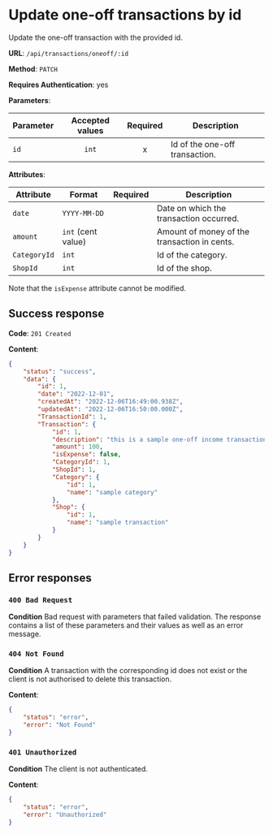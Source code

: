 # Update one-off transactions by id

Update the one-off transaction with the provided id.

**URL**: `/api/transactions/oneoff/:id`

**Method**: `PATCH`

**Requires Authentication**: yes

**Parameters**:

| Parameter | Accepted values | Required | Description                    |
| --------- | :-------------: | :------: | ------------------------------ |
| `id`      |      `int`      |    x     | Id of the one-off transaction. |

**Attributes**:

| Attribute    | Format             | Required | Description                                  |
| ------------ | ------------------ | :------: | -------------------------------------------- |
| `date`       | `YYYY-MM-DD`       |          | Date on which the transaction occurred.      |
| `amount`     | `int` (cent value) |          | Amount of money of the transaction in cents. |
| `CategoryId` | `int`              |          | Id of the category.                          |
| `ShopId`     | `int`              |          | Id of the shop.                              |

Note that the `isExpense` attribute cannot be modified.

## Success response

**Code**: `201 Created`

**Content**:

```json
{
    "status": "success",
    "data": {
        "id": 1,
        "date": "2022-12-01",
        "createdAt": "2022-12-06T16:49:00.938Z",
        "updatedAt": "2022-12-06T16:50:00.000Z",
        "TransactionId": 1,
        "Transaction": {
            "id": 1,
            "description": "this is a sample one-off income transaction",
            "amount": 100,
            "isExpense": false,
            "CategoryId": 1,
            "ShopId": 1,
            "Category": {
                "id": 1,
                "name": "sample category"
            },
            "Shop": {
                "id": 1,
                "name": "sample transaction"
            }
        }
    }
}
```

## Error responses

### `400 Bad Request`

**Condition**
Bad request with parameters that failed validation. The response contains a list of these parameters and their values as well as an error message.

### `404 Not Found`

**Condition**
A transaction with the corresponding id does not exist or the client is not authorised to delete this transaction.

**Content**:

```json
{
    "status": "error",
    "error": "Not Found"
}
```

### `401 Unauthorized`

**Condition**
The client is not authenticated.

**Content**:

```json
{
    "status": "error",
    "error": "Unauthorized"
}
```

